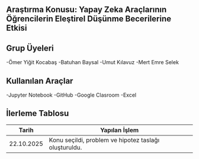 ## Araştırma Konusu: Yapay Zeka Araçlarının Öğrencilerin Eleştirel Düşünme Becerilerine Etkisi
## Grup Üyeleri
  -Ömer Yiğit Kocabaş
  -Batuhan Baysal
  -Umut Kılavuz
  -Mert Emre Selek
## Kullanılan Araçlar
  -Jupyter Notebook
  -GitHub
  -Google Clasroom
  -Excel
## İlerleme Tablosu
  |    Tarih   |                Yapılan İşlem                         |
  |------------|------------------------------------------------------|
  | 22.10.2025 | Konu seçildi, problem ve hipotez taslağı oluşturuldu.|

